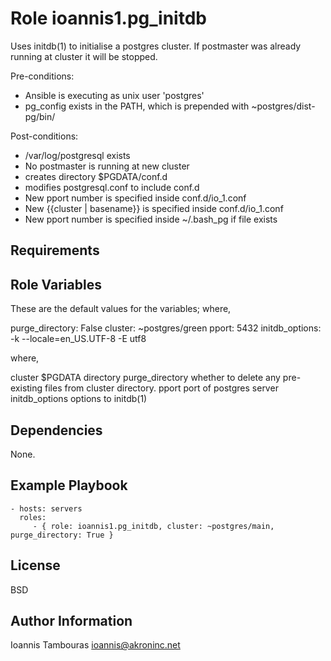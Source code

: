 Role ioannis1.pg_initdb
=========

Uses initdb(1) to initialise a postgres cluster. If postmaster was already running at cluster it will be stopped.

Pre-conditions:
- Ansible is executing as unix user 'postgres'
- pg_config exists in the PATH, which is prepended with  ~postgres/dist-pg/bin/

Post-conditions:
- /var/log/postgresql exists
- No postmaster is running at new cluster 
- creates directory $PGDATA/conf.d  
- modifies postgresql.conf to include conf.d
- New pport number is specified inside conf.d/io_1.conf 
- New {{cluster | basename}} is specified inside conf.d/io_1.conf 
- New pport number is specified inside ~/.bash_pg if file exists

Requirements
------------


Role Variables
--------------

These are the default values for the variables; where, 

purge_directory:     False
cluster:             ~postgres/green
pport:               5432
initdb_options:      -k --locale=en_US.UTF-8 -E utf8


where,

cluster           $PGDATA directory 
purge_directory   whether to delete any pre-existing files from cluster directory. 
pport             port of postgres server 
initdb_options    options to initdb(1)


Dependencies
------------

None.

Example Playbook
----------------

    - hosts: servers
      roles:
         - { role: ioannis1.pg_initdb, cluster: ~postgres/main, purge_directory: True }

License
-------

BSD

Author Information
------------------
Ioannis Tambouras <ioannis@akroninc.net>

